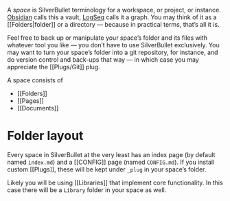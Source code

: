 A _space_ is SilverBullet terminology for a workspace, or project, or instance. [Obsidian](https://obsidian.md/) calls this a vault, [LogSeq](https://logseq.com/) calls it a graph. You may think of it as a [[Folders|folder]] or a directory — because in practical terms, that’s all it is.

Feel free to back up or manipulate your space’s folder and its files with whatever tool you like — you don’t have to use SilverBullet exclusively. You may want to turn your space’s folder into a git repository, for instance, and do version control and back-ups that way — in which case you may appreciate the [[Plugs/Git]] plug.

A space consists of
* [[Folders]]
* [[Pages]]
* [[Documents]]

# Folder layout
Every space in SilverBullet at the very least has an index page (by default named `index.md`) and a [[CONFIG]] page (named `CONFIG.md`). If you install custom [[Plugs]], these will be kept under `_plug` in your space’s folder.

Likely you will be using [[Libraries]] that implement core functionality. In this case there will be a `Library` folder in your space as well.

